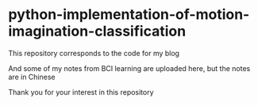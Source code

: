 # python-implementation-of-motion-imagination-classification
This repository corresponds to the code for my blog




And some of my notes from BCI learning are uploaded here, but the notes are in Chinese

Thank you for your interest in this repository
